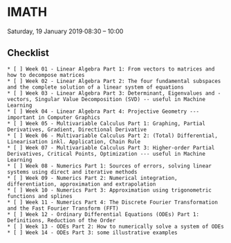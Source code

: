 # IMATH
Saturday, 19 January 2019⋅08:30 – 10:00

## Checklist
    * [ ] Week 01 - Linear Algebra Part 1: From vectors to matrices and how to decompose matrices
    * [ ] Week 02 - Linear Algebra Part 2: The four fundamental subspaces and the complete solution of a linear system of equations
    * [ ] Week 03 - Linear Algebra Part 3: Determinant, Eigenvalues and -vectors, Singular Value Decomposition (SVD) -- useful in Machine Learning
    * [ ] Week 04 - Linear Algebra Part 4: Projective Geometry --- important in Computer Graphics
    * [ ] Week 05 - Multivariable Calculus Part 1: Graphing, Partial Derivatives, Gradient, Directional Derivative
    * [ ] Week 06 - Multivariable Calculus Part 2: (Total) Differential, Linearisation inkl. Application, Chain Rule
    * [ ] Week 07 - Multivariable Calculus Part 3: Higher-order Partial Derivatives, Critical Points, Optimization --- useful in Machine Learning
    * [ ] Week 08 - Numerics Part 1: Sources of errors, solving linear systems using direct and iterative methods
    * [ ] Week 09 - Numerics Part 2: Numerical integration, differentiation, approximation and extrapolation
    * [ ] Week 10 - Numerics Part 3: Approximation using trigonometric functions and splines
    * [ ] Week 11 - Numerics Part 4: The Discrete Fourier Transformation and the Fast Fourier Transform (FFT)
    * [ ] Week 12 - Ordinary Differential Equations (ODEs) Part 1: Definitions, Reduction of the Order
    * [ ] Week 13 - ODEs Part 2: How to numerically solve a system of ODEs
    * [ ] Week 14 - ODEs Part 3: some illustrative examples
